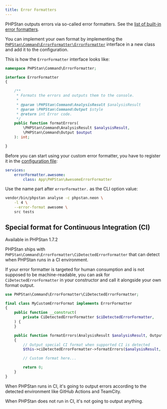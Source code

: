 ```yaml
---
title: Error Formatters
---
```


PHPStan outputs errors via so-called error formatters. See the [list of built-in error formatters](/user-guide/output-format).

You can implement your own format by implementing the [`PHPStan\Command\ErrorFormatter\ErrorFormatter`](https://github.com/phpstan/phpstan-src/blob/1.8.x/src/Command/ErrorFormatter/ErrorFormatter.php) interface in a new class and add it to the configuration.

This is how the `ErrorFormatter` interface looks like:

```php
namespace PHPStan\Command\ErrorFormatter;

interface ErrorFormatter
{

	/**
	 * Formats the errors and outputs them to the console.
	 *
	 * @param \PHPStan\Command\AnalysisResult $analysisResult
	 * @param \PHPStan\Command\Output $style
	 * @return int Error code.
	 */
	public function formatErrors(
		\PHPStan\Command\AnalysisResult $analysisResult,
		\PHPStan\Command\Output $output
	): int;

}
```

Before you can start using your custom error formatter, you have to register it in the [configuration file](/config-reference):

```yaml
services:
	errorFormatter.awesome:
		class: App\PHPStan\AwesomeErrorFormatter
```

Use the name part after `errorFormatter.` as the CLI option value:

```bash
vendor/bin/phpstan analyse -c phpstan.neon \
	-l 4 \
	--error-format awesome \
	src tests
```

Special format for Continuous Integration (CI)
---------

<div class="text-xs inline-block border border-green-600 text-green-600 bg-green-100 rounded px-1 mb-4">Available in PHPStan 1.7.2</div>

PHPStan ships with `PHPStan\Command\ErrorFormatter\CiDetectedErrorFormatter` that can detect when PHPStan runs in a CI environment.

If your error formatter is targeted for human consumption and is not supposed to be machine-readable, you can ask for `CiDetectedErrorFormatter` in your constructor and call it alongside your own format output.

```php
use PHPStan\Command\ErrorFormatter\CiDetectedErrorFormatter;

final class MyCustomErrorFormat implements ErrorFormatter
{
    public function __construct(
        private CiDetectedErrorFormatter $ciDetectedErrorFormatter,
    ) {
    }

    public function formatErrors(AnalysisResult $analysisResult, Output $output) : int
    {
        // Output special CI format when supported CI is detected
        $this->ciDetectedErrorFormatter->formatErrors($analysisResult, $output);

        // Custom format here...

        return 0;
    }
}
```

When PHPStan runs in CI, it's going to output errors according to the detected environment like GitHub Actions and TeamCity.

When PHPStan does not run in CI, it's not going to output anything.
